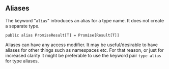 ## Aliases

The keyword "`alias`" introduces an alias for a type name. It does not create a separate type.

```adamant
public alias PromiseResult[T] = Promise[Result[T]]
```

Aliases can have any access modifier. It may be useful/desirable to have aliases for other things such as namespaces etc. For that reason, or just for increased clarity it might be preferable to use the keyword pair `type alias` for type aliases.
